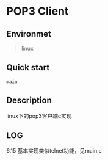 # POP3 Client

## Environmet

>linux

## Quick start

```shell
main
```

## Description

linux下的pop3客户端c实现

## LOG

6.15 基本实现类似telnet功能，见main.c
